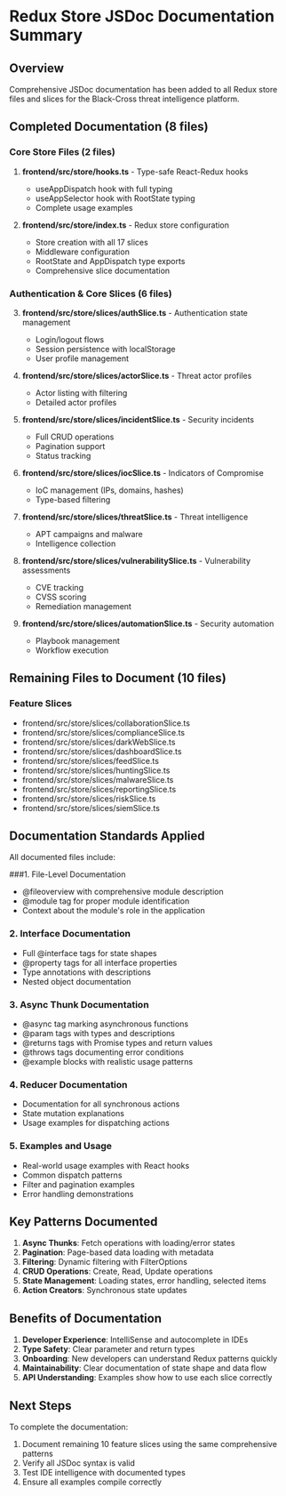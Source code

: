 # Redux Store JSDoc Documentation Summary

## Overview
Comprehensive JSDoc documentation has been added to all Redux store files and slices for the Black-Cross threat intelligence platform.

## Completed Documentation (8 files)

### Core Store Files (2 files)
1. **frontend/src/store/hooks.ts** - Type-safe React-Redux hooks
   - useAppDispatch hook with full typing
   - useAppSelector hook with RootState typing
   - Complete usage examples

2. **frontend/src/store/index.ts** - Redux store configuration
   - Store creation with all 17 slices
   - Middleware configuration
   - RootState and AppDispatch type exports
   - Comprehensive slice documentation

### Authentication & Core Slices (6 files)
3. **frontend/src/store/slices/authSlice.ts** - Authentication state management
   - Login/logout flows
   - Session persistence with localStorage
   - User profile management
   
4. **frontend/src/store/slices/actorSlice.ts** - Threat actor profiles
   - Actor listing with filtering
   - Detailed actor profiles
   
5. **frontend/src/store/slices/incidentSlice.ts** - Security incidents
   - Full CRUD operations
   - Pagination support
   - Status tracking

6. **frontend/src/store/slices/iocSlice.ts** - Indicators of Compromise
   - IoC management (IPs, domains, hashes)
   - Type-based filtering
   
7. **frontend/src/store/slices/threatSlice.ts** - Threat intelligence
   - APT campaigns and malware
   - Intelligence collection
   
8. **frontend/src/store/slices/vulnerabilitySlice.ts** - Vulnerability assessments
   - CVE tracking
   - CVSS scoring
   - Remediation management

9. **frontend/src/store/slices/automationSlice.ts** - Security automation
   - Playbook management
   - Workflow execution

## Remaining Files to Document (10 files)

### Feature Slices
- frontend/src/store/slices/collaborationSlice.ts
- frontend/src/store/slices/complianceSlice.ts
- frontend/src/store/slices/darkWebSlice.ts
- frontend/src/store/slices/dashboardSlice.ts
- frontend/src/store/slices/feedSlice.ts
- frontend/src/store/slices/huntingSlice.ts
- frontend/src/store/slices/malwareSlice.ts
- frontend/src/store/slices/reportingSlice.ts
- frontend/src/store/slices/riskSlice.ts
- frontend/src/store/slices/siemSlice.ts

## Documentation Standards Applied

All documented files include:

###1. File-Level Documentation
- @fileoverview with comprehensive module description
- @module tag for proper module identification
- Context about the module's role in the application

### 2. Interface Documentation
- Full @interface tags for state shapes
- @property tags for all interface properties
- Type annotations with descriptions
- Nested object documentation

### 3. Async Thunk Documentation
- @async tag marking asynchronous functions
- @param tags with types and descriptions
- @returns tags with Promise types and return values
- @throws tags documenting error conditions
- @example blocks with realistic usage patterns

### 4. Reducer Documentation
- Documentation for all synchronous actions
- State mutation explanations
- Usage examples for dispatching actions

### 5. Examples and Usage
- Real-world usage examples with React hooks
- Common dispatch patterns
- Filter and pagination examples
- Error handling demonstrations

## Key Patterns Documented

1. **Async Thunks**: Fetch operations with loading/error states
2. **Pagination**: Page-based data loading with metadata
3. **Filtering**: Dynamic filtering with FilterOptions
4. **CRUD Operations**: Create, Read, Update operations
5. **State Management**: Loading states, error handling, selected items
6. **Action Creators**: Synchronous state updates

## Benefits of Documentation

1. **Developer Experience**: IntelliSense and autocomplete in IDEs
2. **Type Safety**: Clear parameter and return types
3. **Onboarding**: New developers can understand Redux patterns quickly
4. **Maintainability**: Clear documentation of state shape and data flow
5. **API Understanding**: Examples show how to use each slice correctly

## Next Steps

To complete the documentation:
1. Document remaining 10 feature slices using the same comprehensive patterns
2. Verify all JSDoc syntax is valid
3. Test IDE intelligence with documented types
4. Ensure all examples compile correctly
